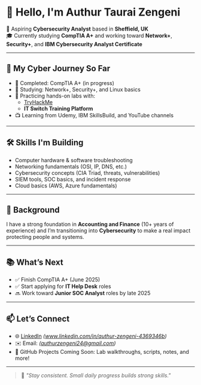 # 👋 Hello, I'm Authur Taurai Zengeni

🚀 Aspiring **Cybersecurity Analyst** based in **Sheffield, UK**  
🎓 Currently studying **CompTIA A+** and working toward **Network+**, **Security+**, and **IBM Cybersecurity Analyst Certificate**

---

## 🔐 My Cyber Journey So Far

- 📘 Completed: CompTIA A+ (in progress)  
- 🧠 Studying: Network+, Security+, and Linux basics  
- 🧪 Practicing hands-on labs with:  
  - [TryHackMe](https://tryhackme.com/)  
  - **IT Switch Training Platform**  
- 📺 Learning from Udemy, IBM SkillsBuild, and YouTube channels  

---

## 🛠️ Skills I'm Building

- Computer hardware & software troubleshooting  
- Networking fundamentals (OSI, IP, DNS, etc.)  
- Cybersecurity concepts (CIA Triad, threats, vulnerabilities)  
- SIEM tools, SOC basics, and incident response  
- Cloud basics (AWS, Azure fundamentals)  

---

## 💼 Background

I have a strong foundation in **Accounting and Finance** (10+ years of experience) and I’m transitioning into **Cybersecurity** 
to make a real impact protecting people and systems.

---

## 📚 What’s Next

- ✅ Finish CompTIA A+ (June 2025)  
- ✅ Start applying for **IT Help Desk** roles  
- 🔜 Work toward **Junior SOC Analyst** roles by late 2025  

---

## 📫 Let’s Connect

- 🌐 [LinkedIn](https://www.linkedin.com) *(www.linkedin.com/in/authur-zengeni-4369346b)*  
- ✉️ Email: *(authurzengeni24@gmail.com)*  
- 🧠 GitHub Projects Coming Soon: Lab walkthroughs, scripts, notes, and more!  

---

> 💬 *"Stay consistent. Small daily progress builds strong skills."*
